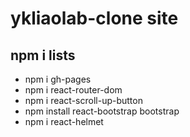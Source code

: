 # ykliaolab-clone site  

## npm i lists
- npm i gh-pages
- npm i react-router-dom
- npm i react-scroll-up-button
- npm install react-bootstrap bootstrap
- npm i react-helmet